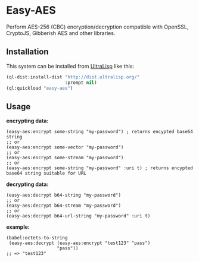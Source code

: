# Easy-AES

Perform AES-256 (CBC) encryption/decryption compatible with OpenSSL, CryptoJS,
Gibberish AES and other libraries.

## Installation

This system can be installed from [UltraLisp](https://ultralisp.org/) like this:

```lisp
(ql-dist:install-dist "http://dist.ultralisp.org/"
                      :prompt nil)
(ql:quickload "easy-aes")
```

## Usage

**encrypting data:**

```common-lisp
(easy-aes:encrypt some-string "my-password") ; returns encypted base64 string
;; or
(easy-aes:encrypt some-vector "my-password")
;; or
(easy-aes:encrypt some-stream "my-password")
;; or
(easy-aes:encrypt some-string "my-password" :uri t) ; returns encypted base64 string suitable for URL
```

**decrypting data:**

```common-lisp
(easy-aes:decrypt b64-string "my-password")
;; or
(easy-aes:decrypt b64-stream "my-password")
;; or
(easy-aes:decrypt b64-url-string "my-password" :uri t)
```

**example:**

```common-lisp
(babel:octets-to-string
 (easy-aes:decrypt (easy-aes:encrypt "test123" "pass")
                   "pass")) 
;; => "test123"
```
